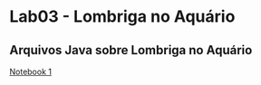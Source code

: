# Lab03 - Lombriga no Aquário

## Arquivos Java sobre Lombriga no Aquário
 
[Notebook 1](src/pt/c02oo/s02classe/s03lombriga)

